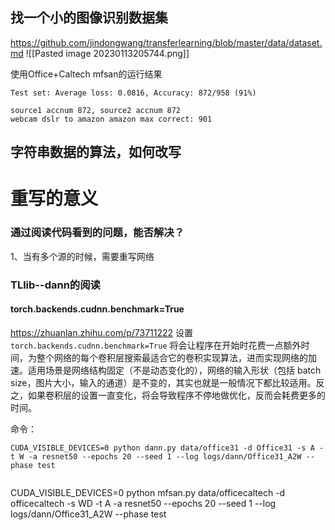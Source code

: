 ## 找一个小的图像识别数据集
https://github.com/jindongwang/transferlearning/blob/master/data/dataset.md
![[Pasted image 20230113205744.png]]

使用Office+Caltech
mfsan的运行结果
```
Test set: Average loss: 0.0816, Accuracy: 872/958 (91%)

source1 accnum 872, source2 accnum 872
webcam dslr to amazon amazon max correct: 901
```



## 字符串数据的算法，如何改写





# 重写的意义

### 通过阅读代码看到的问题，能否解决？
1、当有多个源的时候，需要重写网络


### TLlib--dann的阅读
#### torch.backends.cudnn.benchmark=True
https://zhuanlan.zhihu.com/p/73711222
设置 `torch.backends.cudnn.benchmark=True` 将会让程序在开始时花费一点额外时间，为整个网络的每个卷积层搜索最适合它的卷积实现算法，进而实现网络的加速。适用场景是网络结构固定（不是动态变化的），网络的输入形状（包括 batch size，图片大小，输入的通道）是不变的，其实也就是一般情况下都比较适用。反之，如果卷积层的设置一直变化，将会导致程序不停地做优化，反而会耗费更多的时间。





命令：
```
CUDA_VISIBLE_DEVICES=0 python dann.py data/office31 -d Office31 -s A -t W -a resnet50 --epochs 20 --seed 1 --log logs/dann/Office31_A2W --phase test
```


```
```
CUDA_VISIBLE_DEVICES=0 python mfsan.py data/officecaltech -d officecaltech -s WD -t A -a resnet50 --epochs 20 --seed 1 --log logs/dann/Office31_A2W --phase test
```